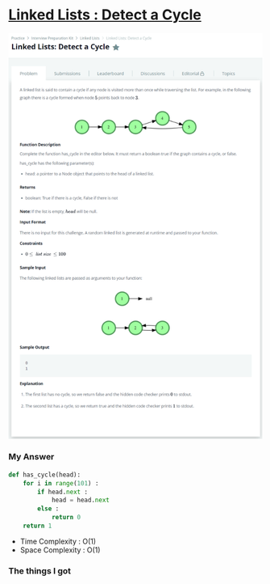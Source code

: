 # [Linked Lists : Detect a Cycle](https://www.hackerrank.com/challenges/ctci-linked-list-cycle/problem)

![image](Problem.png)



### My Answer

```python
def has_cycle(head):
    for i in range(101) : 
        if head.next : 
            head = head.next
        else : 
            return 0
    return 1
```

* Time Complexity : O(1)
* Space Complexity : O(1)



### The things I got
